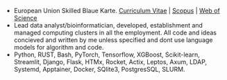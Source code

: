 - European Union Skilled Blaue Karte. [Curriculum Vitae](https://drive.google.com/file/d/1Pg13hLKBHbS2ji1NkIIHZsIkjs9WLtY1/view?usp=sharing) | [Scopus](https://www.scopus.com/authid/detail.uri?authorId=36633064300) | [Web of Science](https://www.webofscience.com/wos/author/record/1149035) 
- Lead data analyst/bioinformatician, developed, establishment and managed computing clusters in	all the employment. All code and ideas concieved and written by me unless specified and dont use language models for algorithm and code.
- Python, RUST, Bash, PyTorch, Tensorflow, XGBoost, Scikit-learn, Streamlit, Django, Flask, HTMx, Rocket, Actix, Leptos, Axum, LDAP, Systemd, Apptainer, Docker, SQlite3, PostgresSQL, SLURM.


